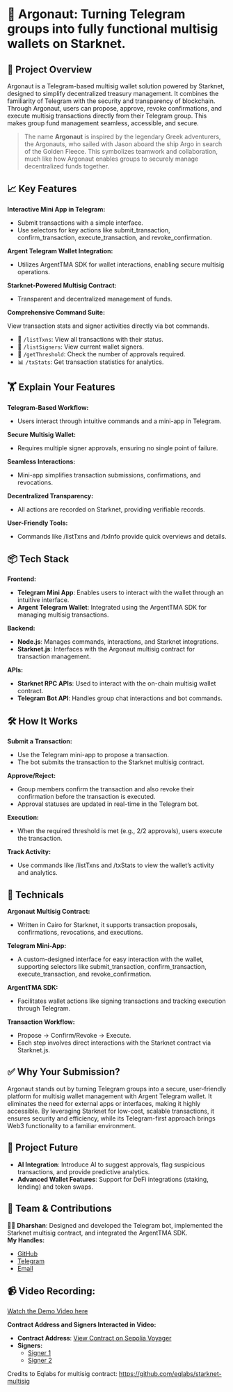 # 🚀 **Argonaut**: Turning Telegram groups into fully functional multisig wallets on Starknet.

## 🌟 **Project Overview**  
Argonaut is a Telegram-based multisig wallet solution powered by Starknet, designed to simplify decentralized treasury management. It combines the familiarity of Telegram with the security and transparency of blockchain. Through Argonaut, users can propose, approve, revoke confirmations, and execute multisig transactions directly from their Telegram group. This makes group fund management seamless, accessible, and secure.

> The name **Argonaut** is inspired by the legendary Greek adventurers, the Argonauts, who sailed with Jason aboard the ship Argo in search of the Golden Fleece. This symbolizes teamwork and collaboration, much like how Argonaut enables groups to securely manage decentralized funds together.

## 📈 **Key Features**

**Interactive Mini App in Telegram:**  
- Submit transactions with a simple interface.  
- Use selectors for key actions like submit_transaction, confirm_transaction, execute_transaction, and revoke_confirmation.

**Argent Telegram Wallet Integration:**  
- Utilizes ArgentTMA SDK for wallet interactions, enabling secure multisig operations.

**Starknet-Powered Multisig Contract:**  
- Transparent and decentralized management of funds.

**Comprehensive Command Suite:**

View transaction stats and signer activities directly via bot commands.
- 📝 `/listTxns`: View all transactions with their status.
- 👥 `/listSigners`: View current wallet signers.
- 🔢 `/getThreshold`: Check the number of approvals required.
- 📊 `/txStats`: Get transaction statistics for analytics.

## 🏋️ **Explain Your Features**

**Telegram-Based Workflow:**  
- Users interact through intuitive commands and a mini-app in Telegram.

**Secure Multisig Wallet:**  
- Requires multiple signer approvals, ensuring no single point of failure.

**Seamless Interactions:**  
- Mini-app simplifies transaction submissions, confirmations, and revocations.

**Decentralized Transparency:**  
- All actions are recorded on Starknet, providing verifiable records.

**User-Friendly Tools:**  
- Commands like /listTxns and /txInfo provide quick overviews and details.

## 📦 **Tech Stack**

**Frontend:**  
- **Telegram Mini App**: Enables users to interact with the wallet through an intuitive interface.  
- **Argent Telegram Wallet**: Integrated using the ArgentTMA SDK for managing multisig transactions.

**Backend:**  
- **Node.js**: Manages commands, interactions, and Starknet integrations.  
- **Starknet.js**: Interfaces with the Argonaut multisig contract for transaction management.

**APIs:**  
- **Starknet RPC APIs**: Used to interact with the on-chain multisig wallet contract.  
- **Telegram Bot API**: Handles group chat interactions and bot commands.

## 🛠️ **How It Works**

**Submit a Transaction:**  
- Use the Telegram mini-app to propose a transaction.  
- The bot submits the transaction to the Starknet multisig contract.

**Approve/Reject:**  
- Group members confirm the transaction and also revoke their confirmation before the transaction is executed.  
- Approval statuses are updated in real-time in the Telegram bot.

**Execution:**  
- When the required threshold is met (e.g., 2/2 approvals), users execute the transaction.

**Track Activity:**  
- Use commands like /listTxns and /txStats to view the wallet’s activity and analytics.

## 📌 **Technicals**

**Argonaut Multisig Contract:**  
- Written in Cairo for Starknet, it supports transaction proposals, confirmations, revocations, and executions.

**Telegram Mini-App:**  
- A custom-designed interface for easy interaction with the wallet, supporting selectors like submit_transaction, confirm_transaction, execute_transaction, and revoke_confirmation.

**ArgentTMA SDK:**  
- Facilitates wallet actions like signing transactions and tracking execution through Telegram.

**Transaction Workflow:**  
- Propose → Confirm/Revoke → Execute.  
- Each step involves direct interactions with the Starknet contract via Starknet.js.

## ✅ **Why Your Submission?**  
Argonaut stands out by turning Telegram groups into a secure, user-friendly platform for multisig wallet management with Argent Telegram wallet. It eliminates the need for external apps or interfaces, making it highly accessible. By leveraging Starknet for low-cost, scalable transactions, it ensures security and efficiency, while its Telegram-first approach brings Web3 functionality to a familiar environment.

## 📅 **Project Future**

- **AI Integration**: Introduce AI to suggest approvals, flag suspicious transactions, and provide predictive analytics.  
- **Advanced Wallet Features**: Support for DeFi integrations (staking, lending) and token swaps.

## 🤝 **Team & Contributions**

🧑‍💻 **Dharshan**: Designed and developed the Telegram bot, implemented the Starknet multisig contract, and integrated the ArgentTMA SDK.  
**My Handles:**  
- [GitHub](https://github.com/capGoblin/)  
- [Telegram](https://t.me/capGoblin)  
- [Email](mailto:dharshan2457@gmail.com)

## 📹 **Video Recording:**

[Watch the Demo Video here](https://youtu.be/l6YgXGNO1oQ)

**Contract Address and Signers Interacted in Video:**  
- **Contract Address**: [View Contract on Sepolia Voyager](https://sepolia.voyager.online/contract/0x021a9763bc727b5cb431364acadbaa76b6c616b80d08713ae194a83eed78de4e)  
- **Signers:**  
  - [Signer 1](https://sepolia.voyager.online/contract/0x0796DBE51f8A436621f7a12F19FEB9C01d9314d92660d132c560dF7483eC4913)  
  - [Signer 2](https://sepolia.voyager.online/contract/0x01BA9Fed9DE5545D2e90A4a9A165c16994A2FF3dcc5EDE8f4F72D87413767BF3)


Credits to Eqlabs for multisig contract: https://github.com/eqlabs/starknet-multisig
